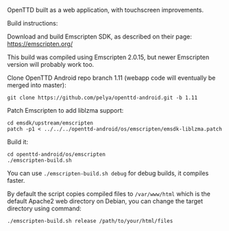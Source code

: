 OpenTTD built as a web application, with touchscreen improvements.

Build instructions:

Download and build Emscripten SDK, as described on their page: https://emscripten.org/

This build was compiled using Emscripten 2.0.15, but newer Emscripten version will probably work too.

Clone OpenTTD Android repo branch 1.11 (webapp code will eventually be merged into master):

    git clone https://github.com/pelya/openttd-android.git -b 1.11

Patch Emscripten to add liblzma support:

    cd emsdk/upstream/emscripten
    patch -p1 < ../../../openttd-android/os/emscripten/emsdk-liblzma.patch

Build it:

    cd openttd-android/os/emscripten
    ./emscripten-build.sh

You can use `./emscripten-build.sh debug` for debug builds, it compiles faster.

By default the script copies compiled files to `/var/www/html`
which is the default Apache2 web directory on Debian,
you can change the target directory using command:

    ./emscripten-build.sh release /path/to/your/html/files
